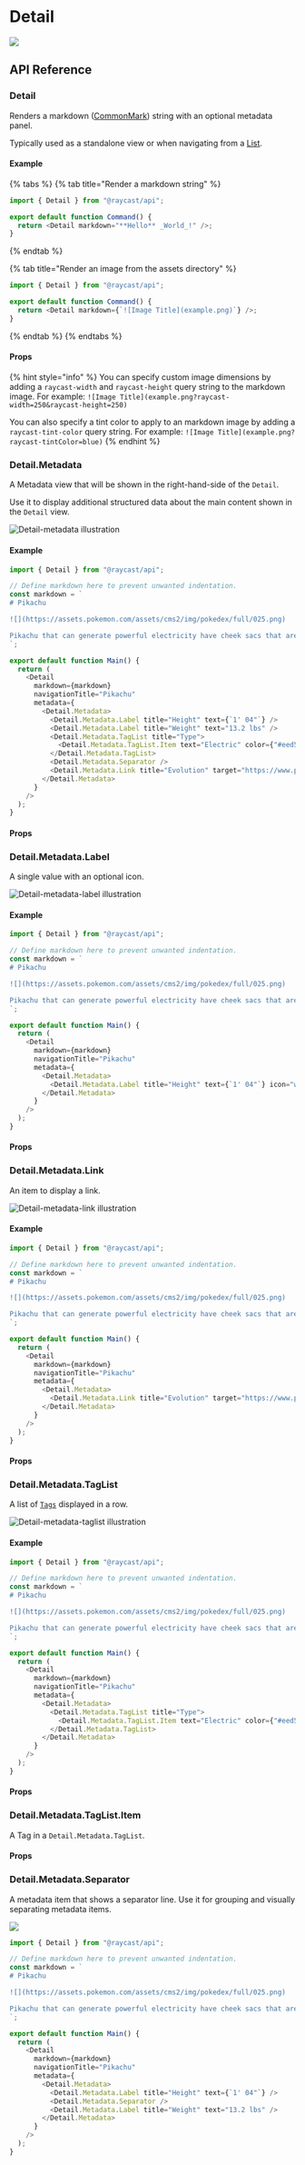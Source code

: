 # Detail

![](../../.gitbook/assets/detail.png)

## API Reference

### Detail

Renders a markdown ([CommonMark](https://commonmark.org)) string with an optional metadata panel.

Typically used as a standalone view or when navigating from a [List](list.md).

#### Example

{% tabs %}
{% tab title="Render a markdown string" %}

```typescript
import { Detail } from "@raycast/api";

export default function Command() {
  return <Detail markdown="**Hello** _World_!" />;
}
```

{% endtab %}

{% tab title="Render an image from the assets directory" %}

```typescript
import { Detail } from "@raycast/api";

export default function Command() {
  return <Detail markdown={`![Image Title](example.png)`} />;
}
```

{% endtab %}
{% endtabs %}

#### Props

<PropsTableFromJSDoc component="Detail" />

{% hint style="info" %}
You can specify custom image dimensions by adding a `raycast-width` and `raycast-height` query string to the markdown image. For example: `![Image Title](example.png?raycast-width=250&raycast-height=250)`

You can also specify a tint color to apply to an markdown image by adding a `raycast-tint-color` query string. For example: `![Image Title](example.png?raycast-tintColor=blue)`
{% endhint %}

### Detail.Metadata

A Metadata view that will be shown in the right-hand-side of the `Detail`.

Use it to display additional structured data about the main content shown in the `Detail` view.

![Detail-metadata illustration](../../.gitbook/assets/detail-metadata.png)

#### Example

```typescript
import { Detail } from "@raycast/api";

// Define markdown here to prevent unwanted indentation.
const markdown = `
# Pikachu

![](https://assets.pokemon.com/assets/cms2/img/pokedex/full/025.png)

Pikachu that can generate powerful electricity have cheek sacs that are extra soft and super stretchy.
`;

export default function Main() {
  return (
    <Detail
      markdown={markdown}
      navigationTitle="Pikachu"
      metadata={
        <Detail.Metadata>
          <Detail.Metadata.Label title="Height" text={`1' 04"`} />
          <Detail.Metadata.Label title="Weight" text="13.2 lbs" />
          <Detail.Metadata.TagList title="Type">
            <Detail.Metadata.TagList.Item text="Electric" color={"#eed535"} />
          </Detail.Metadata.TagList>
          <Detail.Metadata.Separator />
          <Detail.Metadata.Link title="Evolution" target="https://www.pokemon.com/us/pokedex/pikachu" text="Raichu" />
        </Detail.Metadata>
      }
    />
  );
}
```

#### Props

<PropsTableFromJSDoc component="Detail.Metadata" />

### Detail.Metadata.Label

A single value with an optional icon.

![Detail-metadata-label illustration](../../.gitbook/assets/detail-metadata-label.png)

#### Example

```typescript
import { Detail } from "@raycast/api";

// Define markdown here to prevent unwanted indentation.
const markdown = `
# Pikachu

![](https://assets.pokemon.com/assets/cms2/img/pokedex/full/025.png)

Pikachu that can generate powerful electricity have cheek sacs that are extra soft and super stretchy.
`;

export default function Main() {
  return (
    <Detail
      markdown={markdown}
      navigationTitle="Pikachu"
      metadata={
        <Detail.Metadata>
          <Detail.Metadata.Label title="Height" text={`1' 04"`} icon="weight.svg" />
        </Detail.Metadata>
      }
    />
  );
}
```

#### Props

<PropsTableFromJSDoc component="Detail.Metadata.Label" />

### Detail.Metadata.Link

An item to display a link.

![Detail-metadata-link illustration](../../.gitbook/assets/detail-metadata-link.png)

#### Example

```typescript
import { Detail } from "@raycast/api";

// Define markdown here to prevent unwanted indentation.
const markdown = `
# Pikachu

![](https://assets.pokemon.com/assets/cms2/img/pokedex/full/025.png)

Pikachu that can generate powerful electricity have cheek sacs that are extra soft and super stretchy.
`;

export default function Main() {
  return (
    <Detail
      markdown={markdown}
      navigationTitle="Pikachu"
      metadata={
        <Detail.Metadata>
          <Detail.Metadata.Link title="Evolution" target="https://www.pokemon.com/us/pokedex/pikachu" text="Raichu" />
        </Detail.Metadata>
      }
    />
  );
}
```

#### Props

<PropsTableFromJSDoc component="Detail.Metadata.Link" />

### Detail.Metadata.TagList

A list of [`Tags`](detail.md#detail.metadata.taglist.item) displayed in a row.

![Detail-metadata-taglist illustration](../../.gitbook/assets/detail-metadata-taglist.png)

#### Example

```typescript
import { Detail } from "@raycast/api";

// Define markdown here to prevent unwanted indentation.
const markdown = `
# Pikachu

![](https://assets.pokemon.com/assets/cms2/img/pokedex/full/025.png)

Pikachu that can generate powerful electricity have cheek sacs that are extra soft and super stretchy.
`;

export default function Main() {
  return (
    <Detail
      markdown={markdown}
      navigationTitle="Pikachu"
      metadata={
        <Detail.Metadata>
          <Detail.Metadata.TagList title="Type">
            <Detail.Metadata.TagList.Item text="Electric" color={"#eed535"} />
          </Detail.Metadata.TagList>
        </Detail.Metadata>
      }
    />
  );
}
```

#### Props

<PropsTableFromJSDoc component="Detail.Metadata.TagList" />

### Detail.Metadata.TagList.Item

A Tag in a `Detail.Metadata.TagList`.

#### Props

<PropsTableFromJSDoc component="Detail.Metadata.TagList.Item" />

### Detail.Metadata.Separator

A metadata item that shows a separator line. Use it for grouping and visually separating metadata items.

![](../../.gitbook/assets/detail-metadata-separator.png)

```typescript
import { Detail } from "@raycast/api";

// Define markdown here to prevent unwanted indentation.
const markdown = `
# Pikachu

![](https://assets.pokemon.com/assets/cms2/img/pokedex/full/025.png)

Pikachu that can generate powerful electricity have cheek sacs that are extra soft and super stretchy.
`;

export default function Main() {
  return (
    <Detail
      markdown={markdown}
      navigationTitle="Pikachu"
      metadata={
        <Detail.Metadata>
          <Detail.Metadata.Label title="Height" text={`1' 04"`} />
          <Detail.Metadata.Separator />
          <Detail.Metadata.Label title="Weight" text="13.2 lbs" />
        </Detail.Metadata>
      }
    />
  );
}
```
